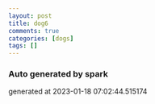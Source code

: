 ```yaml
---
layout: post
title: dog6
comments: true
categories: [dogs]
tags: []
---
```


### Auto generated by spark
generated at 2023-01-18 07:02:44.515174
